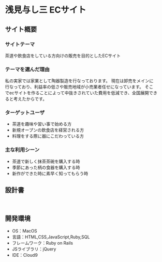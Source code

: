 # 浅見与し三 ECサイト

## サイト概要
### サイトテーマ
茶道や飲食店をしている方向けの販売を目的としたECサイト

### テーマを選んだ理由
私の実家では家業として陶器製造を行なっております。
現在は卸売をメインに行なっており、利益率の低さや販売地域が小売業者任せになっています。
そこでecサイトを作ることによって中抜きされていた費用を低減でき、全国展開できると考えたからです。

### ターゲットユーザ
- 茶道を趣味や習い事で始める方
- 新規オープンの飲食店を経営される方
- 料理をする際に器にこだわっている方
​
### 主な利用シーン
- 茶道で新しく抹茶茶碗を購入する時
- 季節にあった柄の食器を購入する時
- 新作ができた時に素早く知ってもらう時
​
## 設計書
​
## 開発環境
- OS：MacOS
- 言語：HTML,CSS,JavaScript,Ruby,SQL
- フレームワーク：Ruby on Rails
- JSライブラリ：jQuery
- IDE：Cloud9
​
